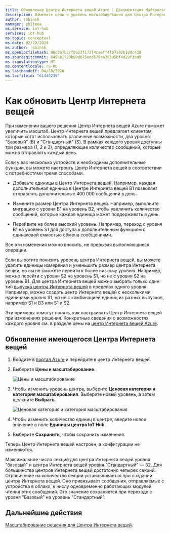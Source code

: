```yaml
---
title: Обновление Центра Интернета вещей Azure | Документация Майкрософт
description: Измените цены и уровень масштабирования для Центра Интернета вещей, чтобы получить дополнительные возможности обмена сообщениями и управления устройством.
author: robinsh
manager: philmea
ms.service: iot-hub
services: iot-hub
ms.topic: conceptual
ms.date: 02/20/2019
ms.author: robinsh
ms.openlocfilehash: 96c3a7b2cfda23f173f4caeff4fb7a92b1ddc438
ms.sourcegitcommit: 849bb1729b89d075eed579aa36395bf4d29f3bd9
ms.translationtype: MT
ms.contentlocale: ru-RU
ms.lasthandoff: 04/28/2020
ms.locfileid: "61440239"
---
```

# <a name="how-to-upgrade-your-iot-hub"></a>Как обновить Центр Интернета вещей

При изменении вашего решения Центр Интернета вещей Azure поможет увеличить масштаб. Центр Интернета вещей предлагает клиентам, которые хотят использовать различные возможности, два уровня: "Базовый" (B) и "Стандартный" (S). В рамках каждого уровня доступны три размера (1, 2 и 3), определяющие количество сообщений, которые можно отправлять каждый день.

Если у вас несколько устройств и необходимы дополнительные функции, вы можете настроить Центр Интернета вещей в соответствии с потребностями тремя способами.

* Добавьте единицы в Центр Интернета вещей. Например, каждая дополнительная единица в Центре Интернета вещей B1 позволяет отправлять дополнительные 400 000 сообщений в день.

* Измените размер Центра Интернета вещей. Например, выполните миграцию с уровня B1 на уровень B2, чтобы увеличить количество сообщений, которые каждая единица может поддерживать в день.

* Перейдите на более высокий уровень. Например, переход с уровня B1 на уровень S1 для доступа к дополнительным функциям с одинаковой емкостью обмена сообщениями.

Все эти изменения можно вносить, не прерывая выполняющиеся операции.

Если вы хотите понизить уровень центра Интернета вещей, вы можете удалить единицы измерения и уменьшить размер центра Интернета вещей, но вы не сможете перейти к более низкому уровню. Например, можно перейти с уровня S2 на уровень S1, но не с уровня S2 на уровень B1. Для центра Интернета вещей можно выбрать только один тип [выпуска центра Интернета вещей](https://azure.microsoft.com/pricing/details/iot-hub/) в пределах одного уровня. Например, можно создать центр Интернета вещей с несколькими единицами уровня S1, но не с комбинацией единиц из разных выпусков, например S1 и B3 или S1 и S2.

Эти примеры помогут понять, как настраивать Центр Интернета вещей при изменениях решения. Конкретные сведения о возможностях каждого уровня см. в разделе цены на [центр Интернета вещей Azure](https://azure.microsoft.com/pricing/details/iot-hub/).

## <a name="upgrade-your-existing-iot-hub"></a>Обновление имеющегося Центра Интернета вещей

1. Войдите в [портал Azure](https://portal.azure.com/) и перейдите в центр Интернета вещей.

2. Выберите **Цены и масштабирование**.

   ![Цены и масштабирование](./media/iot-hub-upgrade/pricing-scale.png)

3. Чтобы изменить уровень центра, выберите **Ценовая категория и категория масштабирования**. Выберите новый уровень, а затем щелкните **Выбрать**.

   ![Ценовая категория и категория масштабирования](./media/iot-hub-upgrade/select-tier.png)

4. Чтобы изменить количество единиц в центре, введите новое значение в поле **Единицы центра IoT Hub**.

5. Выберите **Сохранить**, чтобы сохранить изменения.

Теперь Центр Интернета вещей настроен, а конфигурации не изменяются.

Максимальное число секций для центра Интернета вещей уровня "базовый" и центра Интернета вещей уровня "Стандартный" — 32. Для большинства центров Интернета вещей достаточно четырех секций. Ограничение на количество секций устанавливается при создании центра Интернета вещей. Оно привязывает сообщения, отправляемые с устройства в облако, к числу одновременно работающих модулей чтения этих сообщений. Это значение сохраняется при переходе с уровня "Базовый" на уровень "Стандартный".

## <a name="next-steps"></a>Дальнейшие действия

[Масштабирование решения для Центра Интернета вещей](iot-hub-scaling.md).
